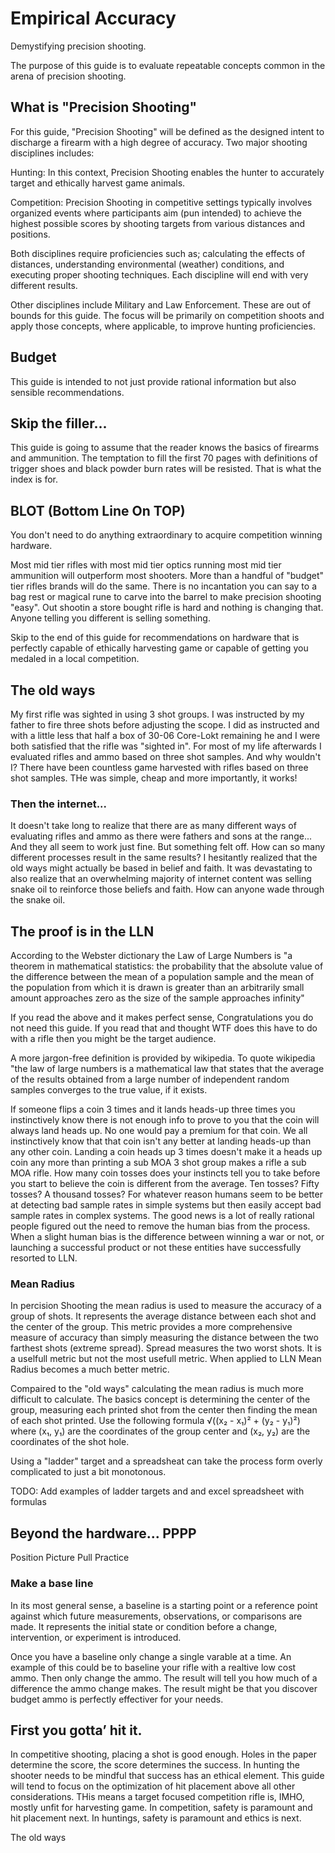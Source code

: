 # Empirical Accuracy
Demystifying precision shooting.

The purpose of this guide is to evaluate repeatable concepts common in the arena of precision shooting.

## What is "Precision Shooting"
  
For this guide, "Precision Shooting" will be defined as the designed intent to discharge a firearm with a high degree of accuracy. Two major shooting disciplines includes:

Hunting: In this context, Precision Shooting enables the hunter to accurately target and ethically harvest game animals.

Competition: Precision Shooting in competitive settings typically involves organized events where participants aim (pun intended) to achieve the highest possible scores by shooting targets from various distances and positions.

Both disciplines require proficiencies such as; calculating the effects of distances, understanding environmental (weather) conditions, and executing proper shooting techniques.  Each discipline will end with very different results. 

Other disciplines include Military and Law Enforcement.  These are out of bounds for this guide.  The focus will be primarily on competition shoots and apply those concepts, where applicable, to improve hunting proficiencies. 

## Budget 

This guide is intended to not just provide rational information but also sensible recommendations.     

## Skip the filler...

This guide is going to assume that the reader knows the basics of firearms and ammunition.  The temptation to fill the first 70 pages with definitions of trigger shoes and black powder burn rates will be resisted.  That is what the index is for.  

## BLOT (Bottom Line On TOP)

You don't need to do anything extraordinary to acquire competition winning hardware.  

Most mid tier rifles with most mid tier optics running most mid tier ammunition will outperform most shooters.  More than a handful of "budget" tier rifles brands will do the same.  There is no incantation you can say to a bag rest or magical rune to carve into the barrel to make precision shooting "easy".  Out shootin a store bought rifle is hard and nothing is changing that.  Anyone telling you different is selling something.  

Skip to the end of this guide for recommendations on hardware that is perfectly capable of ethically harvesting game or capable of getting you medaled in a local competition.

## The old ways
My first rifle was sighted in using 3 shot groups.  I was instructed by my father to fire three shots before adjusting the scope.  I did as instructed and with a little less that half a box of 30-06 Core-Lokt remaining he and I were both satisfied that the rifle was "sighted in".  For most of my life afterwards I evaluated rifles and ammo based on three shot samples.  And why wouldn't I?  There have been countless game harvested with rifles based on three shot samples.  THe was simple, cheap and more importantly, it works!  

### Then the internet... 
It doesn't take long to realize that there are as many different ways of evaluating rifles and ammo as there were fathers and sons at the range... And they all seem to work just fine.  But something felt off.  How can so many different processes result in the same results?  I hesitantly realized that the old ways might actually be based in belief and faith.  It was devastating to also realize that an overwhelming majority of internet content was selling snake oil to reinforce those beliefs and faith.  How can anyone wade through the snake oil.

## The proof is in the LLN
According to the Webster dictionary the Law of Large Numbers is "a theorem in mathematical statistics: the probability that the absolute value of the difference between the mean of a population sample and the mean of the population from which it is drawn is greater than an arbitrarily small amount approaches zero as the size of the sample approaches infinity"

If you read the above and it makes perfect sense, Congratulations you do not need this guide.  If you read that and thought WTF does this have to do with a rifle then you might be the target audience.

A more jargon-free definition is provided by wikipedia.  To quote wikipedia "the law of large numbers is a mathematical law that states that the average of the results obtained from a large number of independent random samples converges to the true value, if it exists.

If someone flips a coin 3 times and it lands heads-up three times you instinctively know there is not enough info to prove to you that the coin will always land heads up.  No one would pay a premium for that coin.  We all instinctively know that that coin isn't any better at landing heads-up than any other coin.  Landing a coin heads up 3 times doesn't make it a heads up coin any more than printing a sub MOA 3 shot group makes a rifle a sub MOA rifle.  How many coin tosses does your instincts tell you to take before you start to believe the coin is different from the average.  Ten tosses?  Fifty tosses?  A thousand tosses?  For whatever reason humans seem to be better at detecting bad sample rates in simple systems but then easily accept bad sample rates in complex systems.  The good news is a lot of really rational people figured out the need to remove the human bias from the process.  When a slight human bias is the difference between winning a war or not, or launching a successful product or not these entities have successfully resorted to LLN.

### Mean Radius
In percision Shooting the mean radius is used to measure the accuracy of a group of shots. It represents the average distance between each shot and the center of the group.  This metric provides a more comprehensive measure of accuracy than simply measuring the distance between the two farthest shots (extreme spread).  Spread measures the two worst shots.  It is a uselfull metric but not the most usefull metric.  When applied to LLN Mean Radius becomes a much better metric.  

Compaired to the "old ways" calculating the mean radius is much more difficult to calculate.  The basics concept is determining the center of the group, measuring each printed shot from the center then finding the mean of each shot printed.  Use the following formula √((x₂ - x₁)² + (y₂ - y₁)²) where (x₁, y₁) are the coordinates of the group center and (x₂, y₂) are the coordinates of the shot hole.  

Using a "ladder" target and a spreadsheat can take the process form overly complicated to just a bit monotonous.  

TODO: Add examples of ladder targets and and excel spreadsheet with formulas  

## Beyond the hardware...  PPPP
Position
Picture
Pull
Practice


### Make a base line

In its most general sense, a baseline is a starting point or a reference point against which future measurements, observations, or comparisons are made. It represents the initial state or condition before a change, intervention, or experiment is introduced.

Once you have a baseline only change a single varable at a time.  An example of this could be to baseline your rifle with a realtive low cost ammo.  Then only change the ammo.  The result will tell you how much of a difference the ammo change makes.  The result might be that you discover budget ammo is perfectly effectiver for your needs.         




## First you gotta’ hit it.

In competitive shooting, placing a shot is good enough.  Holes in the paper determine the score, the score determines the success.  In hunting the shooter needs to be mindful that success has an ethical element.  This guide will tend to focus on the optimization of hit placement above all other considerations.  THis means a target focused competition rifle is, IMHO, mostly unfit for harvesting game.  In competition, safety is paramount and hit placement next.  In huntings, safety is paramount and ethics is next.
      
The old ways











